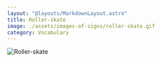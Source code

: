 ```yaml
---
layout: "@layouts/MarkdownLayout.astro"
title: Roller-skate
image: ./assets/images-of-signs/roller-skate.gif
category: Vocabulary
---
```


![Roller-skate](@signs/roller-skate.gif)
